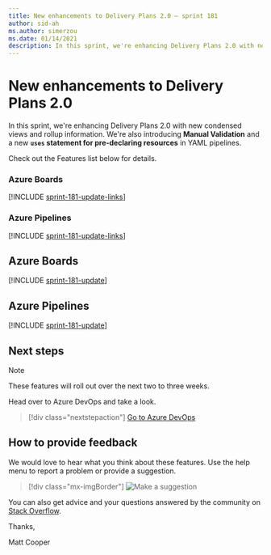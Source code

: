 ```yaml
---
title: New enhancements to Delivery Plans 2.0 – sprint 181
author: sid-ah
ms.author: simerzou
ms.date: 01/14/2021
description: In this sprint, we're enhancing Delivery Plans 2.0 with new condensed views and rollup information. We're also introducing Manual Validation and a new `uses` statement for pre-declaring resources in YAML pipelines.
---
```


# New enhancements to Delivery Plans 2.0

In this sprint, we're enhancing Delivery Plans 2.0 with new condensed views and rollup information. We're also introducing **Manual Validation** and a new **`uses` statement for pre-declaring resources** in YAML pipelines.

Check out the Features list below for details.


### Azure Boards

[!INCLUDE [sprint-181-update-links](includes/boards/sprint-181-update-links.md)]

### Azure Pipelines

[!INCLUDE [sprint-181-update-links](includes/pipelines/sprint-181-update-links.md)]

## Azure Boards

[!INCLUDE [sprint-181-update](includes/boards/sprint-181-update.md)]

## Azure Pipelines

[!INCLUDE [sprint-181-update](includes/pipelines/sprint-181-update.md)]

## Next steps

> [!NOTE]
> These features will roll out over the next two to three weeks.

Head over to Azure DevOps and take a look.

> [!div class="nextstepaction"] 
> [Go to Azure DevOps](https://go.microsoft.com/fwlink/?LinkId=307137&campaign=o~msft~docs~product-vsts~release-notes)

## How to provide feedback

We would love to hear what you think about these features. Use the help menu to report a problem or provide a suggestion.

> [!div class="mx-imgBorder"] 
> ![Make a suggestion](../media/make-a-suggestion.png)

You can also get advice and your questions answered by the community on [Stack Overflow](https://stackoverflow.com/questions/tagged/azure-devops).

Thanks,

Matt Cooper

